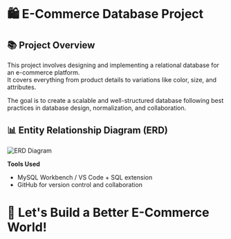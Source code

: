
# 🛍️ E-Commerce Database Project

## 📚 Project Overview
This project involves designing and implementing a relational database for an e-commerce platform.  
It covers everything from product details to variations like color, size, and attributes.

The goal is to create a scalable and well-structured database following best practices in database design, normalization, and collaboration.


## 📊 Entity Relationship Diagram (ERD)

![ERD Diagram](./c:\Users\HP\Downloads\ecommerce.drawio.pngdocs/erd.png)



 **Tools Used**  
   - MySQL Workbench / VS Code + SQL extension
   - GitHub for version control and collaboration


# 🚀 Let's Build a Better E-Commerce World!


